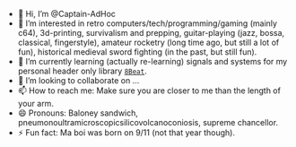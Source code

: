 - 👋 Hi, I’m @Captain-AdHoc
- 👀 I’m interested in retro computers/tech/programming/gaming (mainly c64), 3d-printing, survivalism and prepping, guitar-playing (jazz, bossa, classical, fingerstyle), amateur rocketry (long time ago, but still a lot of fun), historical medieval sword fighting (in the past, but still fun).
- 🌱 I’m currently learning (actually re-learning) signals and systems for my personal header only library [`8Beat`](https://github.com/razterizer/8Beat).
- 💞️ I’m looking to collaborate on ...
- 📫 How to reach me: Make sure you are closer to me than the length of your arm.
- 😄 Pronouns: Baloney sandwich, pneumonoultramicroscopicsilicovolcanoconiosis, supreme chancellor.
- ⚡ Fun fact: Ma boi was born on 9/11 (not that year though).

<!---
Captain-AdHoc/Captain-AdHoc is a ✨ special ✨ repository because its `README.md` (this file) appears on your GitHub profile.
You can click the Preview link to take a look at your changes.
--->
